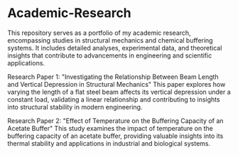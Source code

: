 # Academic-Research
This repository serves as a portfolio of my academic research, encompassing studies in structural mechanics and chemical buffering systems. It includes detailed analyses, experimental data, and theoretical insights that contribute to advancements in engineering and scientific applications.

Research Paper 1: "Investigating the Relationship Between Beam Length and Vertical Depression in Structural Mechanics"
This paper explores how varying the length of a flat steel beam affects its vertical depression under a constant load, validating a linear relationship and contributing to insights into structural stability in modern engineering.

Research Paper 2: "Effect of Temperature on the Buffering Capacity of an Acetate Buffer"
This study examines the impact of temperature on the buffering capacity of an acetate buffer, providing valuable insights into its thermal stability and applications in industrial and biological systems.
